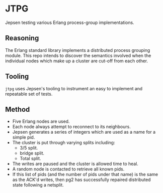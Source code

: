 JTPG
====

Jepsen testing various Erlang process-group implementations.

Reasoning
---------

The Erlang standard library implements a distributed process grouping
module. This repo intends to discover the semantics involved when the
individual nodes which make up a cluster are cut-off from each other.

Tooling
-------

`jtpg` uses Jepsen's tooling to instrument an easy to implement and
repeatable set of tests.

Method
------

* Five Erlang nodes are used.
* Each node always attempt to reconnect to its neighbours.
* Jepsen generates a series of integers which are used as a name for a
  simple pid.
* The cluster is put through varying splits including:
  * 3/5 split.
  * bridge split.
  * Total split.
* The writes are paused and the cluster is allowed time to heal.
* A random node is contacted to retrieve all known pids.
* If this list of pids (and the number of pids under that name) is the
  same as the ACK'd writes, then pg2 has successfully repaired
  distributed state following a netsplit.
